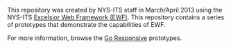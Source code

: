 This repository was created by NYS-ITS staff in March/April 2013 using the NYS-ITS [Excelsior Web Framework (EWF)](https://github.com/nys-its/excelsior-web-framework).  This repository contains a series of prototypes that demonstrate the capabilities of EWF.

For more information, browse the [Go Responsive](http://nys-its.github.com/go-responsive/) prototypes.

